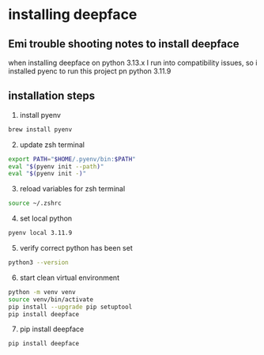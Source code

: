 # installing deepface

## Emi trouble shooting notes to install deepface

when installing deepface on python 3.13.x I run into compatibility issues, so i installed pyenc to run this project pn python 3.11.9

## installation steps

1. install pyenv

```bash
brew install pyenv
```

2. update zsh terminal

```bash
export PATH="$HOME/.pyenv/bin:$PATH"
eval "$(pyenv init --path)"
eval "$(pyenv init -)"
```

3. reload variables for zsh terminal

```bash
source ~/.zshrc
```

4. set local python

```bash
pyenv local 3.11.9
```

5. verify correct python has been set

```bash
python3 --version
```

6. start clean virtual environment

```bash
python -m venv venv
source venv/bin/activate
pip install --upgrade pip setuptool
pip install deepface
```

7. pip install deepface

```bash
pip install deepface
```

